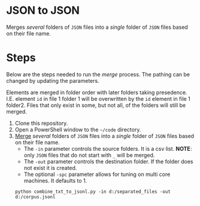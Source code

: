 # JSON to JSON

Merges _several_ folders of `JSON` files into a _single_ folder of `JSON` files based on their file name.

# Steps

Below are the steps needed to run the _merge_ process.
The pathing can be changed by updating the parameters.

Elements are merged in folder order with later folders taking presedence.
I.E. element `id` in file 1 folder 1 will be overwritten by the `id` element in file 1 folder2.
Files that only exist in some, but not all, of the folders will still be merged.

1. Clone this repository.
2. Open a PowerShell window to the `~/code` directory.
3. [Merge](../code/merge_json_folders.py) _several_ folders of `JSON` files into a _single_ folder of `JSON` files based on their file name.
   * The `-in` parameter controls the source folders.
     It is a csv list.
     **NOTE**: only `JSON` files that do not start with `_` will be merged.     
   * The `-out` parameter controls the destination folder.
     If the folder does not exist it is created.
   * The optional `-spc` parameter allows for tuning on multi core machines.
     It defaults to 1.
   ```{ps1}
   python combine_txt_to_jsonl.py -in d:/separated_files -out d:/corpus.jsonl
   ```
